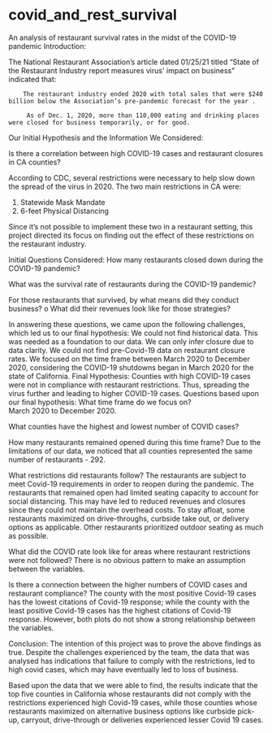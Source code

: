 # covid_and_rest_survival
An analysis of restaurant survival rates in the midst of the COVID-19 pandemic
Introduction:
 
The National Restaurant Association’s article dated 01/25/21 titled “State of the Restaurant Industry report measures virus' impact on business” indicated that:
   
        The restaurant industry ended 2020 with total sales that were $240 billion below the Association’s pre-pandemic forecast for the year .

         As of Dec. 1, 2020, more than 110,000 eating and drinking places were closed for business temporarily, or for good.
 
Our Initial Hypothesis and the Information We Considered:
 
Is there a correlation between high COVID-19 cases and restaurant closures in CA counties?
 
   According to CDC, several restrictions were necessary to help slow down the spread of the virus in 2020. 
The two main restrictions in CA  were: 
1. 	Statewide Mask Mandate 
2. 	6-feet Physical Distancing

Since it’s not possible to implement these two in a restaurant setting, this project directed its focus on finding out the effect of these restrictions on the restaurant industry.
 
Initial Questions Considered:
How many restaurants closed down during the COVID-19 pandemic?
   
What was the survival rate of restaurants during the COVID-19 pandemic?
     
For those restaurants that survived, by what means did they conduct business?
o   What did their revenues look like for those strategies? 
 
In answering these questions, we came upon the following challenges, which led us to our final hypothesis:
We could not find historical data. This was needed as a foundation to our data.
We can only infer closure due to data clarity. 
We could not find pre-Covid-19 data on restaurant closure rates.
We focused on the time frame between March 2020 to December 2020, considering the COVID-19 shutdowns began in March 2020 for the state of California.
Final Hypothesis:
 Counties with high COVID-19 cases were not in compliance with restaurant restrictions. Thus, spreading the virus further and leading to higher COVID-19 cases.
 Questions based upon our final hypothesis:
What time frame do we focus on?  
March 2020 to December 2020.
    
What counties have the highest and lowest number of COVID cases?
 




How many restaurants remained opened during this time frame?
 Due to the limitations of our data, we noticed that all counties represented the same number of restaurants - 292.
 
What restrictions did restaurants follow?
The restaurants are subject to meet Covid-19 requirements in order to reopen during the pandemic. 
The restaurants that remained open had limited seating capacity to account for social distancing. This may have led to reduced revenues and closures since they could not maintain the overhead costs. To stay afloat, some restaurants maximized on drive-throughs, curbside take out, or delivery options as applicable. Other restaurants prioritized outdoor seating as much as possible.




 
   
What did the COVID rate look like for areas where restaurant restrictions were not followed?
There is no obvious pattern to make an assumption between the variables.
     
Is there a connection between the higher numbers of COVID cases and restaurant compliance?
 The county with the most positive Covid-19 cases has the lowest citations of Covid-19 response; while the county with the least positive Covid-19 cases has the highest citations of Covid-19 response. However, both plots do not show a strong relationship between the variables.  




Conclusion:
The intention of this project was to prove the above findings as true. Despite the challenges experienced by the team, the data that was analysed has indications that failure to comply with the restrictions, led to high covid cases, which may have eventually led to loss of business.

Based upon the data that we were able to find, the results indicate that the top five counties in California whose restaurants did not comply with the restrictions experienced high Covid-19 cases, while those counties whose restaurants maximized on alternative business options like curbside pick-up, carryout, drive-through or deliveries experienced lesser Covid 19 cases.

